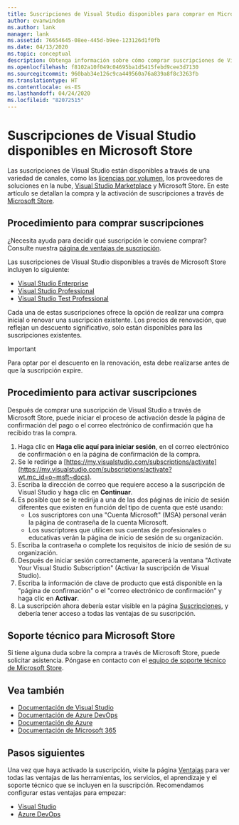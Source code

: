 ```yaml
---
title: Suscripciones de Visual Studio disponibles para comprar en Microsoft Store | Microsoft Docs
author: evanwindom
ms.author: lank
manager: lank
ms.assetid: 76654645-08ee-445d-b9ee-123126d1f0fb
ms.date: 04/13/2020
ms.topic: conceptual
description: Obtenga información sobre cómo comprar suscripciones de Visual Studio en Microsoft Store y activarlas en el Portal de suscripciones de Visual Studio.
ms.openlocfilehash: f8102a10f049c04695ba1d5415febd9cee3d7130
ms.sourcegitcommit: 960bab34e126c9ca449560a76a839a8f8c3263fb
ms.translationtype: HT
ms.contentlocale: es-ES
ms.lasthandoff: 04/24/2020
ms.locfileid: "82072515"
---
```

# <a name="visual-studio-subscriptions-are-available-through-the-microsoft-store"></a>Suscripciones de Visual Studio disponibles en Microsoft Store
Las suscripciones de Visual Studio están disponibles a través de una variedad de canales, como las [licencias por volumen](https://www.microsoft.com/licensing/default), los proveedores de soluciones en la nube, [Visual Studio Marketplace](https://marketplace.visualstudio.com/subscriptions) y Microsoft Store.  En este artículo se detallan la compra y la activación de suscripciones a través de [Microsoft Store](https://www.microsoft.com/store/collections/visualstudio).  

## <a name="how-to-buy-subscriptions"></a>Procedimiento para comprar suscripciones
¿Necesita ayuda para decidir qué suscripción le conviene comprar?  Consulte nuestra [página de ventajas de suscripción](https://visualstudio.microsoft.com/vs/benefits/).  

Las suscripciones de Visual Studio disponibles a través de Microsoft Store incluyen lo siguiente:
- [Visual Studio Enterprise](https://www.microsoft.com/p/visual-studio-enterprise-subscription/dg7gmgf0dst4?activetab=pivot%3aoverviewtab)
- [Visual Studio Professional](https://www.microsoft.com/p/visual-studio-professional-subscription/dg7gmgf0dst3?activetab=pivot%3aoverviewtab)
- [Visual Studio Test Professional](https://www.microsoft.com/p/visual-studio-test-professional-subscription/dg7gmgf0dst6?activetab=pivot%3aoverviewtab)

Cada una de estas suscripciones ofrece la opción de realizar una compra inicial o renovar una suscripción existente.  Los precios de renovación, que reflejan un descuento significativo, solo están disponibles para las suscripciones existentes. 

> [!IMPORTANT]
> Para optar por el descuento en la renovación, esta debe realizarse antes de que la suscripción expire.  

## <a name="how-to-activate-subscriptions"></a>Procedimiento para activar suscripciones
Después de comprar una suscripción de Visual Studio a través de Microsoft Store, puede iniciar el proceso de activación desde la página de confirmación del pago o el correo electrónico de confirmación que ha recibido tras la compra.

1. Haga clic en **Haga clic aquí para iniciar sesión**, en el correo electrónico de confirmación o en la página de confirmación de la compra.
2. Se le redirige a [https://my.visualstudio.com/subscriptions/activate](https://my.visualstudio.com/subscriptions/activate?wt.mc_id=o~msft~docs).
3. Escriba la dirección de correo que requiere acceso a la suscripción de Visual Studio y haga clic en **Continuar**.
4. Es posible que se le redirija a una de las dos páginas de inicio de sesión diferentes que existen en función del tipo de cuenta que esté usando:
    - Los suscriptores con una "Cuenta Microsoft" (MSA) personal verán la página de contraseña de la cuenta Microsoft.
    - Los suscriptores que utilicen sus cuentas de profesionales o educativas verán la página de inicio de sesión de su organización.
5. Escriba la contraseña o complete los requisitos de inicio de sesión de su organización.
6. Después de iniciar sesión correctamente, aparecerá la ventana "Activate Your Visual Studio Subscription" (Activar la suscripción de Visual Studio).
7. Escriba la información de clave de producto que está disponible en la "página de confirmación" o el "correo electrónico de confirmación" y haga clic en **Activar**.
8. La suscripción ahora debería estar visible en la página [Suscripciones](https://my.visualstudio.com/subscriptions?wt.mc_id=o~msft~docs), y debería tener acceso a todas las ventajas de su suscripción.

## <a name="support-for-microsoft-store"></a>Soporte técnico para Microsoft Store
Si tiene alguna duda sobre la compra a través de Microsoft Store, puede solicitar asistencia.  Póngase en contacto con el [equipo de soporte técnico de Microsoft Store](https://support.microsoft.com/help/28808/microsoft-store-contact-support?ocid=MSCOMStoreFooter-ContactUs).

## <a name="see-also"></a>Vea también
- [Documentación de Visual Studio](https://docs.microsoft.com/visualstudio/)
- [Documentación de Azure DevOps](https://docs.microsoft.com/azure/devops/)
- [Documentación de Azure](https://docs.microsoft.com/azure/)
- [Documentación de Microsoft 365](https://docs.microsoft.com/microsoft-365/)

## <a name="next-steps"></a>Pasos siguientes
Una vez que haya activado la suscripción, visite la página [Ventajas](https://my.visualstudio.com/benefits?wt.mc_id=o~msft~docs) para ver todas las ventajas de las herramientas, los servicios, el aprendizaje y el soporte técnico que se incluyen en la suscripción.  Recomendamos configurar estas ventajas para empezar:
- [Visual Studio](vs-ide-benefit.md)
- [Azure DevOps](vs-azure-devops.md)
